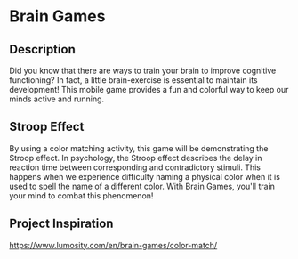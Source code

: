 # Brain Games

## Description

Did you know that there are ways to train your brain to improve cognitive functioning? In fact, a little brain-exercise is essential to maintain its development! 
This mobile game provides a fun and colorful way to keep our minds active and running. 

## Stroop Effect

By using a color matching activity, this game will be demonstrating the Stroop effect. In psychology, the Stroop effect describes the delay in reaction time between corresponding and contradictory stimuli. 
This happens when we experience difficulty naming a physical color when it is used to spell the name of a different color. With Brain Games, you'll train your mind to combat this phenomenon!

## Project Inspiration

https://www.lumosity.com/en/brain-games/color-match/
